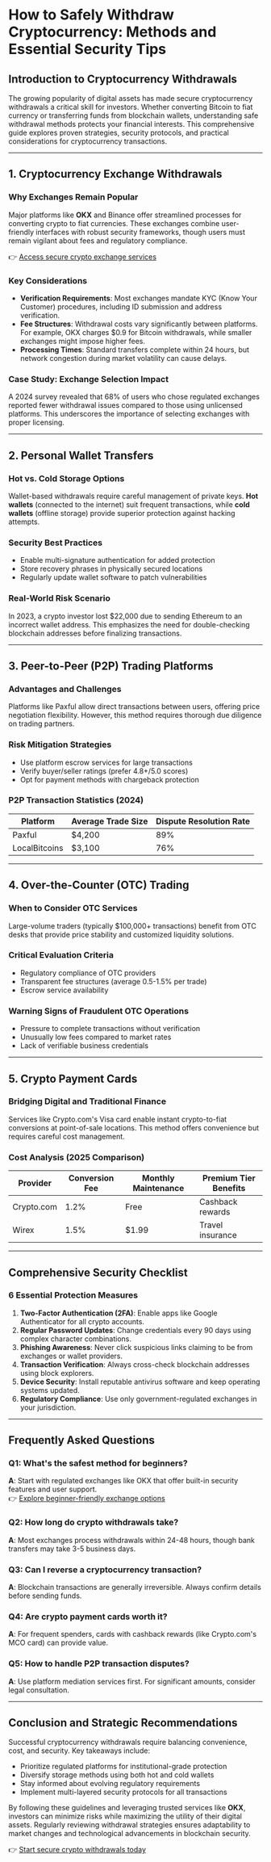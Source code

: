 # How to Safely Withdraw Cryptocurrency: Methods and Essential Security Tips

## Introduction to Cryptocurrency Withdrawals  
The growing popularity of digital assets has made secure cryptocurrency withdrawals a critical skill for investors. Whether converting Bitcoin to fiat currency or transferring funds from blockchain wallets, understanding safe withdrawal methods protects your financial interests. This comprehensive guide explores proven strategies, security protocols, and practical considerations for cryptocurrency transactions.

---

## 1. Cryptocurrency Exchange Withdrawals  

### Why Exchanges Remain Popular  
Major platforms like **OKX** and Binance offer streamlined processes for converting crypto to fiat currencies. These exchanges combine user-friendly interfaces with robust security frameworks, though users must remain vigilant about fees and regulatory compliance.

👉 [Access secure crypto exchange services](https://bit.ly/okx-bonus)

### Key Considerations  
- **Verification Requirements**: Most exchanges mandate KYC (Know Your Customer) procedures, including ID submission and address verification.  
- **Fee Structures**: Withdrawal costs vary significantly between platforms. For example, OKX charges $0.9 for Bitcoin withdrawals, while smaller exchanges might impose higher fees.  
- **Processing Times**: Standard transfers complete within 24 hours, but network congestion during market volatility can cause delays.

### Case Study: Exchange Selection Impact  
A 2024 survey revealed that 68% of users who chose regulated exchanges reported fewer withdrawal issues compared to those using unlicensed platforms. This underscores the importance of selecting exchanges with proper licensing.

---

## 2. Personal Wallet Transfers  

### Hot vs. Cold Storage Options  
Wallet-based withdrawals require careful management of private keys. **Hot wallets** (connected to the internet) suit frequent transactions, while **cold wallets** (offline storage) provide superior protection against hacking attempts.

### Security Best Practices  
- Enable multi-signature authentication for added protection  
- Store recovery phrases in physically secured locations  
- Regularly update wallet software to patch vulnerabilities  

### Real-World Risk Scenario  
In 2023, a crypto investor lost $22,000 due to sending Ethereum to an incorrect wallet address. This emphasizes the need for double-checking blockchain addresses before finalizing transactions.

---

## 3. Peer-to-Peer (P2P) Trading Platforms  

### Advantages and Challenges  
Platforms like Paxful allow direct transactions between users, offering price negotiation flexibility. However, this method requires thorough due diligence on trading partners.

### Risk Mitigation Strategies  
- Use platform escrow services for large transactions  
- Verify buyer/seller ratings (prefer 4.8+/5.0 scores)  
- Opt for payment methods with chargeback protection  

### P2P Transaction Statistics (2024)  
| Platform        | Average Trade Size | Dispute Resolution Rate |  
|-----------------|--------------------|-------------------------|  
| Paxful          | $4,200             | 89%                     |  
| LocalBitcoins   | $3,100             | 76%                     |  

---

## 4. Over-the-Counter (OTC) Trading  

### When to Consider OTC Services  
Large-volume traders (typically $100,000+ transactions) benefit from OTC desks that provide price stability and customized liquidity solutions.

### Critical Evaluation Criteria  
- Regulatory compliance of OTC providers  
- Transparent fee structures (average 0.5-1.5% per trade)  
- Escrow service availability  

### Warning Signs of Fraudulent OTC Operations  
- Pressure to complete transactions without verification  
- Unusually low fees compared to market rates  
- Lack of verifiable business credentials  

---

## 5. Crypto Payment Cards  

### Bridging Digital and Traditional Finance  
Services like Crypto.com's Visa card enable instant crypto-to-fiat conversions at point-of-sale locations. This method offers convenience but requires careful cost management.

### Cost Analysis (2025 Comparison)  
| Provider    | Conversion Fee | Monthly Maintenance | Premium Tier Benefits |  
|-------------|----------------|---------------------|-----------------------|  
| Crypto.com  | 1.2%           | Free                | Cashback rewards      |  
| Wirex       | 1.5%           | $1.99               | Travel insurance      |  

---

## Comprehensive Security Checklist  

### 6 Essential Protection Measures  
1. **Two-Factor Authentication (2FA)**: Enable apps like Google Authenticator for all crypto accounts.  
2. **Regular Password Updates**: Change credentials every 90 days using complex character combinations.  
3. **Phishing Awareness**: Never click suspicious links claiming to be from exchanges or wallet providers.  
4. **Transaction Verification**: Always cross-check blockchain addresses using block explorers.  
5. **Device Security**: Install reputable antivirus software and keep operating systems updated.  
6. **Regulatory Compliance**: Use only government-regulated exchanges in your jurisdiction.  

---

## Frequently Asked Questions  

### Q1: What's the safest method for beginners?  
**A**: Start with regulated exchanges like OKX that offer built-in security features and user support.  
👉 [Explore beginner-friendly exchange options](https://bit.ly/okx-bonus)  

### Q2: How long do crypto withdrawals take?  
**A**: Most exchanges process withdrawals within 24-48 hours, though bank transfers may take 3-5 business days.  

### Q3: Can I reverse a cryptocurrency transaction?  
**A**: Blockchain transactions are generally irreversible. Always confirm details before sending funds.  

### Q4: Are crypto payment cards worth it?  
**A**: For frequent spenders, cards with cashback rewards (like Crypto.com's MCO card) can provide value.  

### Q5: How to handle P2P transaction disputes?  
**A**: Use platform mediation services first. For significant amounts, consider legal consultation.  

---

## Conclusion and Strategic Recommendations  

Successful cryptocurrency withdrawals require balancing convenience, cost, and security. Key takeaways include:  
- Prioritize regulated platforms for institutional-grade protection  
- Diversify storage methods using both hot and cold wallets  
- Stay informed about evolving regulatory requirements  
- Implement multi-layered security protocols for all transactions  

By following these guidelines and leveraging trusted services like **OKX**, investors can minimize risks while maximizing the utility of their digital assets. Regularly reviewing withdrawal strategies ensures adaptability to market changes and technological advancements in blockchain security.

👉 [Start secure crypto withdrawals today](https://bit.ly/okx-bonus)